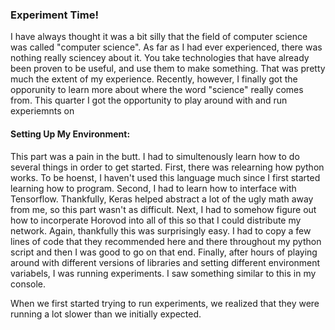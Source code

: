 ### Experiment Time!
I have always thought it was a bit silly that the field of computer science was called "computer science". As far as I had ever experienced, there was nothing really sciencey about it. You take technologies that have already been proven to be useful, and use them to make something. That was pretty much the extent of my experience. Recently, however, I finally got the opporunity to learn more about where the word "science" really comes from. This quarter I got the opportunity to play around with and run experiemnts on

#### Setting Up My Environment:
This part was a pain in the butt. I had to simultenously learn how to do several things in order to get started. First, there was relearning how python works. To be hoenst, I haven't used this language much since I first started learning how to program. Second, I had to learn how to interface with Tensorflow. Thankfully, Keras helped abstract a lot of the ugly math away from me, so this part wasn't as difficult. Next, I had to somehow figure out how to incorperate Horovod into all of this so that I could distribute my network. Again, thankfully this was surprisingly easy. I had to copy a few lines of code that they recommended here and there throughout my python script and then I was good to go on that end. Finally, after hours of playing around with different versions of libraries and setting different environment variabels, I was running experiments. I saw something similar to this in my console.



When we first started trying to run experiments, we realized that they were running a lot slower than we initially expected. 
